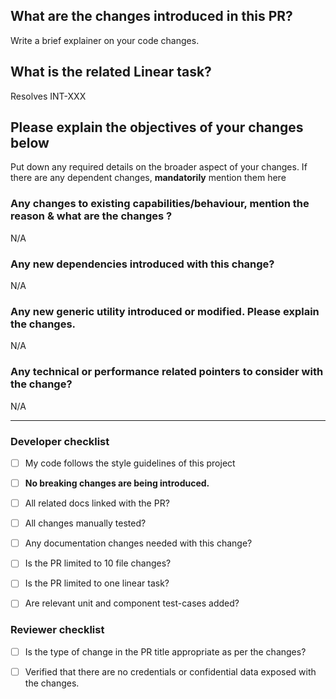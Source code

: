 ## What are the changes introduced in this PR?

Write a brief explainer on your code changes.

## What is the related Linear task?

Resolves INT-XXX

## Please explain the objectives of your changes below

Put down any required details on the broader aspect of your changes. If there are any dependent changes, **mandatorily** mention them here

### Any changes to existing capabilities/behaviour, mention the reason & what are the changes ?

N/A

### Any new dependencies introduced with this change?

N/A

### Any new generic utility introduced or modified. Please explain the changes.

N/A

### Any technical or performance related pointers to consider with the change?

N/A

<hr>

### Developer checklist

- [ ] My code follows the style guidelines of this project

- [ ] **No breaking changes are being introduced.**

- [ ] All related docs linked with the PR?

- [ ] All changes manually tested?

- [ ] Any documentation changes needed with this change?

- [ ] Is the PR limited to 10 file changes?

- [ ] Is the PR limited to one linear task?

- [ ] Are relevant unit and component test-cases added?

### Reviewer checklist

- [ ] Is the type of change in the PR title appropriate as per the changes?

- [ ] Verified that there are no credentials or confidential data exposed with the changes.
